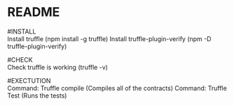 # README

#INSTALL\
Install truffle (npm install -g truffle)
Install truffle-plugin-verify (npm -D truffle-plugin-verify)

#CHECK\
Check truffle is working (truffle -v)

#EXECTUTION\
Command: Truffle compile (Compiles all of the contracts)
Command: Truffle Test (Runs the tests)

